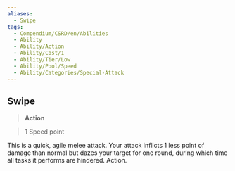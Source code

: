 ```yaml
---
aliases:
  - Swipe
tags:
  - Compendium/CSRD/en/Abilities
  - Ability
  - Ability/Action
  - Ability/Cost/1
  - Ability/Tier/Low
  - Ability/Pool/Speed
  - Ability/Categories/Special-Attack
---
```

  
    
## Swipe    
>**Action**    
>1 Speed point  
    
This is a quick, agile melee attack. Your attack inflicts 1 less point of damage than normal but dazes your target for one round, during which time all tasks it performs are hindered. Action.